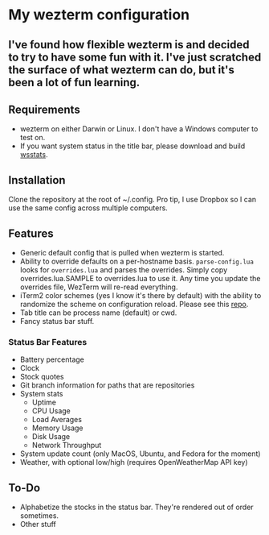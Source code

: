 # My wezterm configuration
## I've found how flexible wezterm is and decided to try to have some fun with it. I've just scratched the surface of what wezterm can do, but it's been a lot of fun learning.

## Requirements
* wezterm on either Darwin or Linux. I don't have a Windows computer to test on.
* If you want system status in the title bar, please download and build [wsstats](https://github.com/gdanko/wsstats).

## Installation
Clone the repository at the root of ~/.config. Pro tip, I use Dropbox so I can use the same config across multiple computers.

## Features
* Generic default config that is pulled when wezterm is started.
* Ability to override defaults on a per-hostname basis. `parse-config.lua` looks for `overrides.lua` and parses the overrides. Simply copy overrides.lua.SAMPLE to overrides.lua to use it. Any time you update the overrides file, WezTerm will re-read everything.
* iTerm2 color schemes (yes I know it's there by default) with the ability to randomize the scheme on configuration reload. Please see this [repo](https://github.com/gdanko/iterm-color-to-gnome-terminal).
* Tab title can be process name (default) or cwd.
* Fancy status bar stuff.

### Status Bar Features
* Battery percentage
* Clock
* Stock quotes
* Git branch information for paths that are repositories
* System stats
  * Uptime
  * CPU Usage
  * Load Averages
  * Memory Usage
  * Disk Usage
  * Network Throughput
* System update count (only MacOS, Ubuntu, and Fedora for the moment)
* Weather, with optional low/high (requires OpenWeatherMap API key)

## To-Do
* Alphabetize the stocks in the status bar. They're rendered out of order sometimes.
* Other stuff
